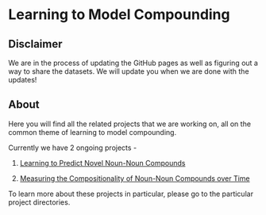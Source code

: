 # Learning to Model Compounding

## Disclaimer 

We are in the process of updating the GitHub pages as well as figuring out a way to share the datasets. We will update you when we are done with the updates!

## About

Here you will find all the related projects that we are working on, all on the common theme of learning to model compounding.

Currently we have 2 ongoing projects -

1. [Learning to Predict Novel Noun-Noun Compounds](novel_compound_predictor)

2. [Measuring the Compositionality of Noun-Noun Compounds over Time](compositionality_over_time)

To learn more about these projects in particular, please go to the particular project directories.
